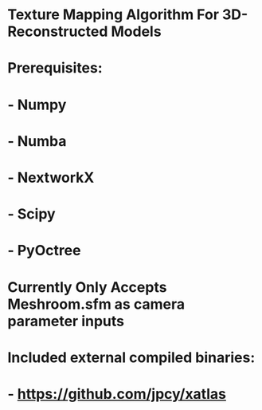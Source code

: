 #	Texture Mapping Algorithm For 3D-Reconstructed Models
#
#	Prerequisites:
#	- Numpy
#	- Numba
#	- NextworkX
#	- Scipy
#	- PyOctree
#
#	Currently Only Accepts Meshroom.sfm as camera parameter inputs
#
#
#
#
#
#
#
#
#
#
#
#
# Included external compiled binaries:
# - https://github.com/jpcy/xatlas
